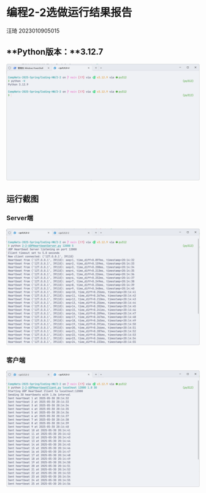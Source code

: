 # 编程2-2选做运行结果报告

汪琦 2023010905015

## **Python版本：**3.12.7

![image-20250530200724220](./编程2-2选做运行结果报告.assets/image-20250530200724220.png)

## **运行截图**

### Server端

![image-20250530201521812](./编程2-2选做运行结果报告.assets/image-20250530201521812.png)

### 客户端

![image-20250530201536848](./编程2-2选做运行结果报告.assets/image-20250530201536848.png)
